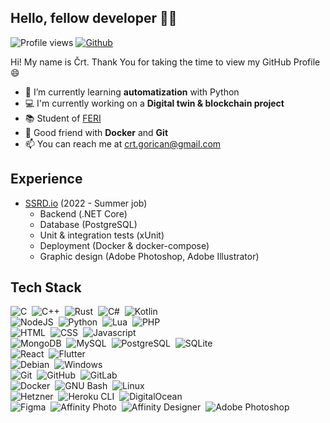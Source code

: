 ## Hello, fellow developer 👋🏼

![Profile views](https://visitor-badge.glitch.me/badge?page_id=cgorican)
[![Github](https://img.shields.io/github/followers/cgorican?label=follow&style=social)](https://github.com/cgorican)

Hi! My name is Črt. Thank You for taking the time to view my GitHub Profile 😄

- 🌱 I’m currently learning <b>automatization</b> with Python
- 💻 I'm currently working on a <b>Digital twin & blockchain project</b>
- 📚 Student of <a href="https://feri.um.si/">FERI</a>
- 🐳 Good friend with <b>Docker</b> and <b>Git</b>
- 📫 You can reach me at <a href="mailto:crt.gorican@gmail.com">crt.gorican@gmail.com</a>
<!--
- 🤔 I’m looking for help with <b>game hacking</b>
- 🔭 Would like to learn <b>hack games<b>
- ⚡ Fun fact: I like to learn ethical hacking in my free time
- 📚 Student of <a href="https://feri.um.si/">FERI</a>
-->

## Experience
- [SSRD.io](https://ssrd.io/) (2022 - Summer job)
  - Backend (.NET Core)
  - Database (PostgreSQL)
  - Unit & integration tests (xUnit)
  - Deployment (Docker & docker-compose)
  - Graphic design (Adobe Photoshop, Adobe Illustrator)

## Tech Stack

![C](https://img.shields.io/badge/-C-1A1A1A?style=flat&logo=C&logoColor=A3E1F0)&nbsp;
![C++](https://img.shields.io/badge/-C%2B%2B-1A1A1A?style=flat&logo=C%2B%2B&logoColor=5773C9)&nbsp;
![Rust](https://img.shields.io/badge/-Rust-1A1A1A?style=flat&logo=Rust)&nbsp;
![C#](https://img.shields.io/badge/-C%23-1A1A1A?style=flat&logo=C#)&nbsp;
![Kotlin](https://img.shields.io/badge/-Kotlin-1A1A1A?style=flat&logo=Kotlin)&nbsp;
<br/>
![NodeJS](https://img.shields.io/badge/-NodeJS-1A1A1A?style=flat&logo=Node.js)&nbsp;
![Python](https://img.shields.io/badge/-Python-1A1A1A?style=flat&logo=Python)&nbsp;
![Lua](https://img.shields.io/badge/-Lua-2C2D72?style=flat&logo=Lua)&nbsp;
![PHP](https://img.shields.io/badge/-PHP-1A1A1A?style=flat&logo=PHP)&nbsp;
<br/>
![HTML](https://img.shields.io/badge/-HTML5-1A1A1A?style=flat&logo=html5)&nbsp;
![CSS](https://img.shields.io/badge/-CSS3-1A1A1A?style=flat&logo=css3&logoColor=2862E9)&nbsp;
![Javascript](https://img.shields.io/badge/-Javascript-1A1A1A?style=flat&logo=javascript)&nbsp;
<br/>
![MongoDB](https://img.shields.io/badge/-MongoDB-1A1A1A?style=flat&logo=mongodb)&nbsp;
![MySQL](https://img.shields.io/badge/-MySQL-1A1A1A?style=flat&logo=mysql&logoColor=00758f)&nbsp;
![PostgreSQL](https://img.shields.io/badge/-PostgreSQL-1A1A1A?style=flat&logo=postgresql)&nbsp;
![SQLite](https://img.shields.io/badge/-SQLite-1A1A1A?style=flat&logo=sqlite&logoColor=003B57)&nbsp;
<br/>
![React](https://img.shields.io/badge/-React-1A1A1A?style=flat&logo=React&logoColor=61DAFB)&nbsp;
![Flutter](https://img.shields.io/badge/-Flutter-EBEBEB?style=flat&logo=Flutter&logoColor=02569B)&nbsp;
<br/>
![Debian](https://img.shields.io/badge/-Debian-A81D33?style=flat&logo=Debian)&nbsp;
![Windows](https://img.shields.io/badge/-Windows-1A1A1A?style=flat&logo=Windows)&nbsp;
<br/>
![Git](https://img.shields.io/badge/-Git-F05032?style=flat&logo=Git&logoColor=white)&nbsp;
![GitHub](https://img.shields.io/badge/-GitHub-1A1A1A?style=flat&logo=GitHub&logoColor=white)&nbsp;
![GitLab](https://img.shields.io/badge/-GitLab-1A1A1A?style=flat&logo=GitLab)&nbsp;
<br/>
![Docker](https://img.shields.io/badge/-Docker-2496ED?style=flat&logo=Docker&logoColor=white)&nbsp;
![GNU Bash](https://img.shields.io/badge/-GNU_Bash-1A1A1A?style=flat&logo=gnu-bash&logoColor=white)&nbsp;
![Linux](https://img.shields.io/badge/-Linux-FCC624?style=flat&logo=Linux&logoColor=black)&nbsp;
<br/>
![Hetzner](https://img.shields.io/badge/-Hetzner-D50C2D?style=flat&logo=Hetzner)&nbsp;
![Heroku CLI](https://img.shields.io/badge/-Heroku-430098?style=flat&logo=Heroku&logoColor=white)&nbsp;
![DigitalOcean](https://img.shields.io/badge/-DigitalOcean-0080FF?style=flat&logo=DigitalOcean&logoColor=white)&nbsp;
<br/>
![Figma](https://img.shields.io/badge/-Figma-1A1A1A?style=flat&logo=Figma)&nbsp;
![Affinity Photo](https://img.shields.io/badge/-Affinity_Photo-1A1A1A?style=flat&logo=affinity%20photo&logoColor=F189FF)&nbsp;
![Affinity Designer](https://img.shields.io/badge/-Affinity_Designer-1A1A1A?style=flat&logo=affinity%20designer&logoColor=52D0FB)&nbsp;
![Adobe Photoshop](https://img.shields.io/badge/-Adobe_Photoshop-001E38?style=flat&logo=adobe%20photoshop&logoColor=25A7FF)&nbsp;

<!--
Icon resources:
https://simpleicons.org/
https://img.icons8.com/
-->
